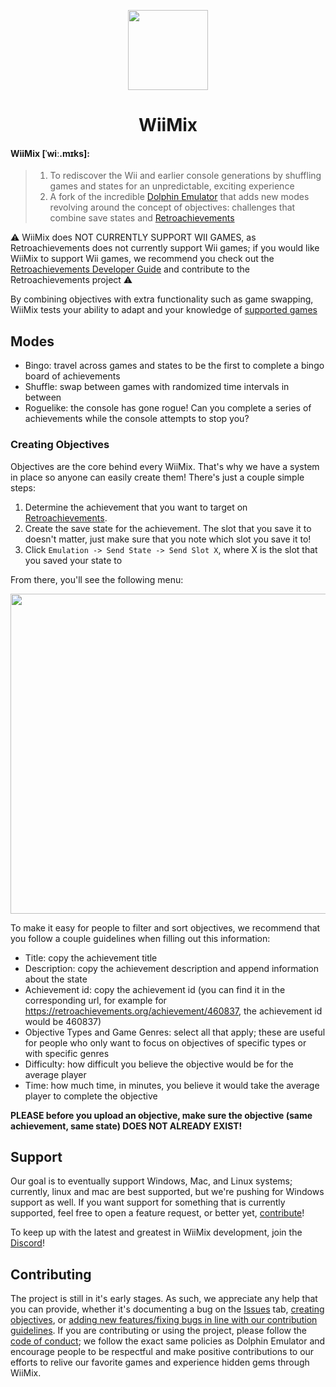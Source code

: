 <p align="center">
  <a href="https://wiimix.vulcan.moe">
    <img src="https://github.com/WiiMake/WiiMix/blob/master/Data/dolphin-emu.png?raw=true" height="128">
  </a>
  <h1 align="center">WiiMix</h1>
</p>

#### WiiMix [ˈwiː.mɪks]:

> 1. To rediscover the Wii and earlier console generations by shuffling games and states for an unpredictable, exciting experience
> 2. A fork of the incredible [Dolphin Emulator](https://dolphin-emu.org) that adds new modes revolving around the concept of objectives: challenges that combine save states and [Retroachievements](https://retroachievements.org/)

⚠️ WiiMix does NOT CURRENTLY SUPPORT WII GAMES, as Retroachievements does not currently support Wii games; if you would like WiiMix to support Wii games, we recommend you check out the [Retroachievements Developer Guide](https://docs.retroachievements.org/developer-docs/getting-started-as-an-achievement-developer.html) and contribute to the Retroachievements project ⚠️

By combining objectives with extra functionality such as game swapping, WiiMix tests your ability to adapt and your knowledge of [supported games](https://wiimake.github.io/static-site/)

## Modes

- Bingo: travel across games and states to be the first to complete a bingo board of achievements
- Shuffle: swap between games with randomized time intervals in between
- Roguelike: the console has gone rogue! Can you complete a series of achievements while the console attempts to stop you?

### Creating Objectives

Objectives are the core behind every WiiMix. That's why we have a system in place so anyone can easily create them! There's just a couple simple steps:
1. Determine the achievement that you want to target on [Retroachievements](https://retroachievements.org/).
2. Create the save state for the achievement. The slot that you save it to doesn't matter, just make sure that you note which slot you save it to!
3. Click ```Emulation -> Send State -> Send Slot X```, where X is the slot that you saved your state to

From there, you'll see the following menu:

<p align="center">
  <img src="https://github.com/WiiMake/WiiMix/blob/master/Data/state-send-menu.png?raw=true" height="512">
</p>

To make it easy for people to filter and sort objectives, we recommend that you follow a couple guidelines when filling out this information:
- Title: copy the achievement title
- Description: copy the achievement description and append information about the state
- Achievement id: copy the achievement id (you can find it in the corresponding url, for example for https://retroachievements.org/achievement/460837, the achievement id would be 460837)
- Objective Types and Game Genres: select all that apply; these are useful for people who only want to focus on objectives of specific types or with specific genres
- Difficulty: how difficult you believe the objective would be for the average player
- Time: how much time, in minutes, you believe it would take the average player to complete the objective

**PLEASE before you upload an objective, make sure the objective (same achievement, same state) DOES NOT ALREADY EXIST!**

## Support

Our goal is to eventually support Windows, Mac, and Linux systems; currently, linux and mac are best supported, but we're pushing for Windows support as well. If you want support for something that is currently supported, feel free to open a feature request, or better yet, [contribute](https://github.com/WiiMake/WiiMix/blob/master/README.md#contributing)!

To keep up with the latest and greatest in WiiMix development, join the [Discord](https://discord.gg/ZvHMaqBZpB)!

## Contributing

The project is still in it's early stages. As such, we appreciate any help that you can provide, whether it's documenting a bug on the [Issues](https://github.com/WiiMake/WiiMix/issues) tab, [creating objectives](#creating-objectives), or [adding new features/fixing bugs in line with our contribution guidelines](https://github.com/WiiMake/WiiMix/blob/master/Contributing.md). If you are contributing or using the project, please follow the [code of conduct](https://github.com/WiiMake/WiiMix/blob/master/CODE_OF_CONDUCT.md); we follow the exact same policies as Dolphin Emulator and encourage people to be respectful and make positive contributions to our efforts to relive our favorite games and experience hidden gems through WiiMix.

